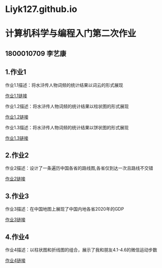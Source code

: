 # Liyk127.github.io

# 计算机科学与编程入门第二次作业
## 1800010709 李艺康
## 1.作业1
作业1.1描述：将水浒传人物词频的统计结果以词云的形式展现

[作业1.1链接](http://Liyk127.github.io/wordcloud_shuihuzhuan.html)

作业1.2描述：将水浒传人物词频的统计结果以柱状图的形式展现

[作业1.2链接](http://Liyk127.github.io/bar_shuihuzhuan.html)

作业1.3描述：将水浒传人物词频的统计结果以饼状图的形式展现

[作业1.3链接](http://Liyk127.github.io/pie_shuihuzhuan.html)
## 2.作业2
作业2描述：设计了一条遍历中国各省的路线图,各省仅到达一次且路线不交错

[作业2链接](http://Liyk127.github.io/geo_line_china.html)
## 3.作业3
作业3描述：在中国地图上展现了中国内地各省2020年的GDP

[作业3链接](http://Liyk127.github.io/GDP_map.html)
## 4.作业4
作业4描述：以柱状图和折线图的组合，展示了我和朋友4.1-4.6的微信运动步数

[作业4链接](http://Liyk127.github.io/bar_line_step_number.html)
